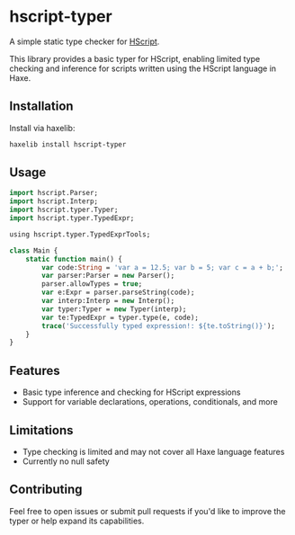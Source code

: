 # hscript-typer

A simple static type checker for [HScript](https://github.com/FunkinCrew/hscript/).

This library provides a basic typer for HScript, enabling limited type checking and inference for scripts written using the HScript language in Haxe.

## Installation

Install via haxelib:

```bash
haxelib install hscript-typer
```

## Usage

```haxe
import hscript.Parser;
import hscript.Interp;
import hscript.typer.Typer;
import hscript.typer.TypedExpr;

using hscript.typer.TypedExprTools;

class Main {
    static function main() {
        var code:String = 'var a = 12.5; var b = 5; var c = a + b;';
        var parser:Parser = new Parser();
        parser.allowTypes = true;
        var e:Expr = parser.parseString(code);
        var interp:Interp = new Interp();
        var typer:Typer = new Typer(interp);
        var te:TypedExpr = typer.type(e, code);
        trace('Successfully typed expression!: ${te.toString()}');
    }
}
```

## Features

- Basic type inference and checking for HScript expressions
- Support for variable declarations, operations, conditionals, and more

## Limitations

- Type checking is limited and may not cover all Haxe language features
- Currently no null safety

## Contributing

Feel free to open issues or submit pull requests if you'd like to improve the typer or help expand its capabilities.
